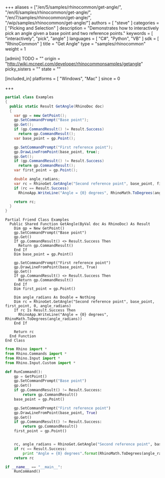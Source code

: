 +++
aliases = ["/en/5/samples/rhinocommon/get-angle/", "/en/6/samples/rhinocommon/get-angle/", "/en/7/samples/rhinocommon/get-angle/", "/wip/samples/rhinocommon/get-angle/"]
authors = [ "steve" ]
categories = [ "Picking and Selection" ]
description = "Demonstrates how to interactively pick an angle given a base point and two reference points."
keywords = [ "interactively", "pick", "angle" ]
languages = [ "C#", "Python", "VB" ]
sdk = [ "RhinoCommon" ]
title = "Get Angle"
type = "samples/rhinocommon"
weight = 1

[admin]
TODO = ""
origin = "http://wiki.mcneel.com/developer/rhinocommonsamples/getangle"
picky_sisters = ""
state = ""

[included_in]
platforms = [ "Windows", "Mac" ]
since = 0

+++

<div class="codetab-content" id="cs">

```cs
partial class Examples
{
  public static Result GetAngle(RhinoDoc doc)
  {
    var gp = new GetPoint();
    gp.SetCommandPrompt("Base point");
    gp.Get();
    if (gp.CommandResult() != Result.Success)
      return gp.CommandResult();
    var base_point = gp.Point();

    gp.SetCommandPrompt("First reference point");
    gp.DrawLineFromPoint(base_point, true);
    gp.Get();
    if (gp.CommandResult() != Result.Success)
      return gp.CommandResult();
    var first_point = gp.Point();

    double angle_radians;
    var rc = RhinoGet.GetAngle("Second reference point", base_point, first_point, 0, out angle_radians);
    if (rc == Result.Success)
      RhinoApp.WriteLine("Angle = {0} degrees", RhinoMath.ToDegrees(angle_radians));

    return rc;
  }
}
```

</div>


<div class="codetab-content" id="vb">

```vbnet
Partial Friend Class Examples
  Public Shared Function GetAngle(ByVal doc As RhinoDoc) As Result
	Dim gp = New GetPoint()
	gp.SetCommandPrompt("Base point")
	gp.Get()
	If gp.CommandResult() <> Result.Success Then
	  Return gp.CommandResult()
	End If
	Dim base_point = gp.Point()

	gp.SetCommandPrompt("First reference point")
	gp.DrawLineFromPoint(base_point, True)
	gp.Get()
	If gp.CommandResult() <> Result.Success Then
	  Return gp.CommandResult()
	End If
	Dim first_point = gp.Point()

	Dim angle_radians As Double = Nothing
	Dim rc = RhinoGet.GetAngle("Second reference point", base_point, first_point, 0, angle_radians)
	If rc Is Result.Success Then
	  RhinoApp.WriteLine("Angle = {0} degrees", RhinoMath.ToDegrees(angle_radians))
	End If

	Return rc
  End Function
End Class
```

</div>


<div class="codetab-content" id="py">

```python
from Rhino import *
from Rhino.Commands import *
from Rhino.Input import *
from Rhino.Input.Custom import *

def RunCommand():
    gp = GetPoint()
    gp.SetCommandPrompt("Base point")
    gp.Get()
    if gp.CommandResult() != Result.Success:
        return gp.CommandResult()
    base_point = gp.Point()

    gp.SetCommandPrompt("First reference point")
    gp.DrawLineFromPoint(base_point, True)
    gp.Get()
    if gp.CommandResult() != Result.Success:
        return gp.CommandResult()
    first_point = gp.Point()


    rc, angle_radians = RhinoGet.GetAngle("Second reference point", base_point, first_point, 0)
    if rc == Result.Success:
        print "Angle = {0} degrees".format(RhinoMath.ToDegrees(angle_radians))
    return rc

if __name__ == "__main__":
    RunCommand()
```

</div>
